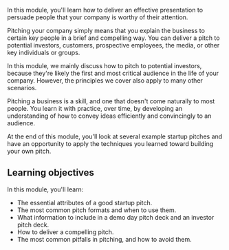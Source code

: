 In this module, you'll learn how to deliver an effective presentation to persuade people that your company is worthy of their attention.

Pitching your company simply means that you explain the business to certain key people in a brief and compelling way. You can deliver a pitch to potential investors, customers, prospective employees, the media, or other key individuals or groups.

In this module, we mainly discuss how to pitch to potential investors, because they're likely the first and most critical audience in the life of your company. However, the principles we cover also apply to many other scenarios.

Pitching a business is a skill, and one that doesn't come naturally to most people. You learn it with practice, over time, by developing an understanding of how to convey ideas efficiently and convincingly to an audience.

At the end of this module, you'll look at several example startup pitches and have an opportunity to apply the techniques you learned toward building your own pitch.

## Learning objectives

In this module, you'll learn:

- The essential attributes of a good startup pitch.
- The most common pitch formats and when to use them.
- What information to include in a demo day pitch deck and an investor pitch deck.
- How to deliver a compelling pitch.
- The most common pitfalls in pitching, and how to avoid them.
